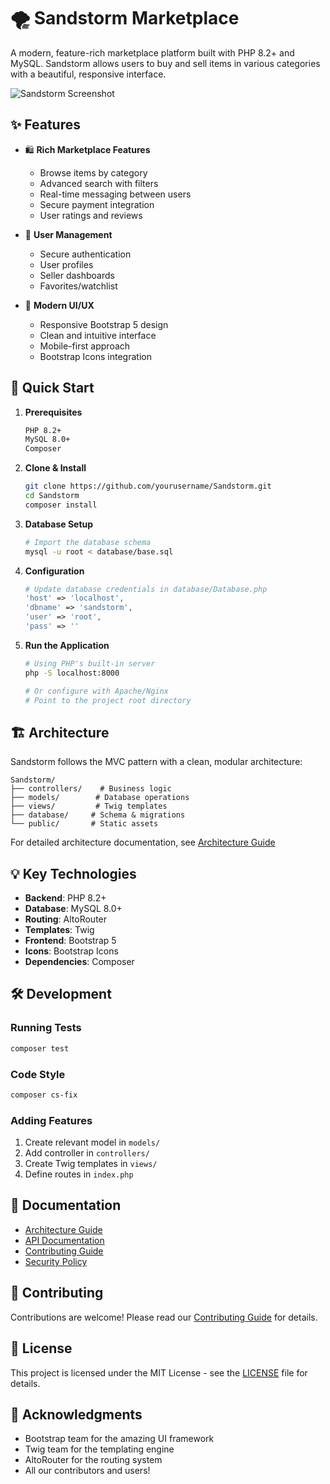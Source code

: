 # 🌪️ Sandstorm Marketplace

A modern, feature-rich marketplace platform built with PHP 8.2+ and MySQL. Sandstorm allows users to buy and sell items in various categories with a beautiful, responsive interface.

![Sandstorm Screenshot](docs/screenshot.png)

## ✨ Features

- 🛍️ **Rich Marketplace Features**
  - Browse items by category
  - Advanced search with filters
  - Real-time messaging between users
  - Secure payment integration
  - User ratings and reviews

- 👤 **User Management**
  - Secure authentication
  - User profiles
  - Seller dashboards
  - Favorites/watchlist

- 📱 **Modern UI/UX**
  - Responsive Bootstrap 5 design
  - Clean and intuitive interface
  - Mobile-first approach
  - Bootstrap Icons integration

## 🚀 Quick Start

1. **Prerequisites**
   ```bash
   PHP 8.2+
   MySQL 8.0+
   Composer
   ```

2. **Clone & Install**
   ```bash
   git clone https://github.com/yourusername/Sandstorm.git
   cd Sandstorm
   composer install
   ```

3. **Database Setup**
   ```bash
   # Import the database schema
   mysql -u root < database/base.sql
   ```

4. **Configuration**
   ```php
   # Update database credentials in database/Database.php
   'host' => 'localhost',
   'dbname' => 'sandstorm',
   'user' => 'root',
   'pass' => ''
   ```

5. **Run the Application**
   ```bash
   # Using PHP's built-in server
   php -S localhost:8000
   
   # Or configure with Apache/Nginx
   # Point to the project root directory
   ```

## 🏗️ Architecture

Sandstorm follows the MVC pattern with a clean, modular architecture:

```
Sandstorm/
├── controllers/    # Business logic
├── models/        # Database operations
├── views/         # Twig templates
├── database/     # Schema & migrations
└── public/       # Static assets
```

For detailed architecture documentation, see [Architecture Guide](docs/architecture.md)

## 💡 Key Technologies

- **Backend**: PHP 8.2+
- **Database**: MySQL 8.0+
- **Routing**: AltoRouter
- **Templates**: Twig
- **Frontend**: Bootstrap 5
- **Icons**: Bootstrap Icons
- **Dependencies**: Composer

## 🛠️ Development

### Running Tests
```bash
composer test
```

### Code Style
```bash
composer cs-fix
```

### Adding Features
1. Create relevant model in `models/`
2. Add controller in `controllers/`
3. Create Twig templates in `views/`
4. Define routes in `index.php`

## 📝 Documentation

- [Architecture Guide](docs/architecture.md)
- [API Documentation](docs/api.md)
- [Contributing Guide](CONTRIBUTING.md)
- [Security Policy](SECURITY.md)

## 🤝 Contributing

Contributions are welcome! Please read our [Contributing Guide](CONTRIBUTING.md) for details.

## 📄 License

This project is licensed under the MIT License - see the [LICENSE](LICENSE) file for details.

## 🙏 Acknowledgments

- Bootstrap team for the amazing UI framework
- Twig team for the templating engine
- AltoRouter for the routing system
- All our contributors and users!
